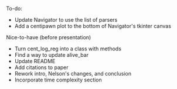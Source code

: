 To-do:
- Update Navigator to use the list of parsers
- Add a centipawn plot to the bottom of Navigator's tkinter canvas

Nice-to-have (before presentation)
- Turn cent_log_reg into a class with methods
- Find a way to update alive_bar
- Update README
- Add citations to paper
- Rework intro, Nelson's changes, and conclusion
- Incorporate time complexity section